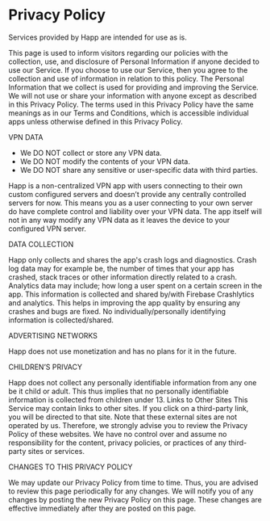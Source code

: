 # Privacy Policy



Services provided by Happ are intended for use as is.&#x20;

This page is used to inform visitors regarding our policies with the collection, use, and disclosure of Personal Information if anyone decided to use our Service. If you choose to use our Service, then you agree to the collection and use of information in relation to this policy. The Personal Information that we collect is used for providing and improving the Service. We will not use or share your information with anyone except as described in this Privacy Policy. The terms used in this Privacy Policy have the same meanings as in our Terms and Conditions, which is accessible individual apps unless otherwise defined in this Privacy Policy.

VPN DATA&#x20;

* We DO NOT collect or store any VPN data.
* We DO NOT modify the contents of your VPN data.
* We DO NOT share any sensitive or user-specific data with third parties.

Happ is a non-centralized VPN app with users connecting to their own custom configured servers and doesn’t provide any centrally controlled servers for now. This means you as a user connecting to your own server do have complete control and liability over your VPN data. The app itself will not in any way modify any VPN data as it leaves the device to your configured VPN server.

DATA COLLECTION

Happ only collects and shares the app's crash logs and diagnostics. Crash log data may for example be, the number of times that your app has crashed, stack traces or other information directly related to a crash. Analytics data may include; how long a user spent on a certain screen in the app. This information is collected and shared by/with Firebase Crashlytics and analytics. This helps in improving the app quality by ensuring any crashes and bugs are fixed. No individually/personally identifying information is collected/shared.

ADVERTISING NETWORKS

Happ does not use monetization and has no plans for it in the future.

CHILDREN’S PRIVACY

Happ does not collect any personally identifiable information from any one be it child or adult. This thus implies that no personally identifiable information is collected from children under 13. Links to Other Sites This Service may contain links to other sites. If you click on a third-party link, you will be directed to that site. Note that these external sites are not operated by us. Therefore, we strongly advise you to review the Privacy Policy of these websites. We have no control over and assume no responsibility for the content, privacy policies, or practices of any third-party sites or services.

CHANGES TO THIS PRIVACY POLICY

We may update our Privacy Policy from time to time. Thus, you are advised to review this page periodically for any changes. We will notify you of any changes by posting the new Privacy Policy on this page. These changes are effective immediately after they are posted on this page.
